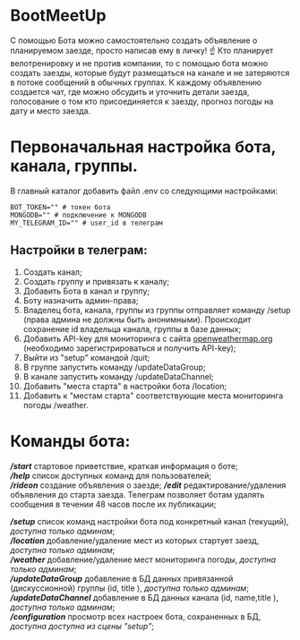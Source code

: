 # BootMeetUp

С помощью Бота можно самостоятельно создать объявление о планируемом заезде, просто написав ему в личку! ☝️
Кто планирует велотренировку и не против компании, то с помощью бота можно создать заезды, которые будут размещаться на канале и не затеряются в потоке сообщений в обычных группах. К каждому объявлению создается чат, где можно обсудить и уточнить детали заезда, голосование о том кто присоединяется к заезду, прогноз погоды на дату и место заезда.

# Первоначальная настройка бота, канала, группы.

В главный каталог добавить файл .env со следующими настройками:

```
BOT_TOKEN="" # токен бота
MONGODB="" # подключение к MONGODB
MY_TELEGRAM_ID="" # user_id в телеграм
```

## Настройки в телеграм:

1. Создать канал;
2. Создать группу и привязать к каналу;
3. Добавить Бота в канал и группу;
4. Боту назначить админ-права;
5. Владелец бота, канала, группы из группы отправляет команду /setup (права админа не должны быть анонимными). Происходит сохранение id владельца канала, группы в базе данных;
6. Добавить API-key для мониторинга с сайта [openweathermap.org](https://openweathermap.org/api) (необходимо зарегистрироваться и получить API-key);
7. Выйти из "setup" командой /quit;
8. В группе запустить команду /updateDataGroup;
9. В канале запустить команду /updateDataChannel;
10. Добавить "места старта" в настройки бота /location;
11. Добавить к "местам старта" соответствующие места мониторинга погоды /weather.

# Команды бота:

**_/start_** стартовое приветствие, краткая информация о боте;  
**_/help_** список доступных команд для пользователей;  
**_/rideon_** создание объявления о заезде;
**_/edit_** редактирование/удаления объявления до старта заезда. Телеграм позволяет ботам удалять сообщения в течении 48 часов после их публикации;

**_/setup_** список команд настройки бота под конкретный канал (текущий), _доступна только админам_;  
**_/location_** добавление/удаление мест из которых стартует заезд, _доступна только админам_;  
**_/weather_** добавление/удаление мест мониторинга погоды, _доступна только админам_;  
**_/updateDataGroup_** добавление в БД данных привязанной (дискуссионной) группы (id, title ), _доступна только админам_;  
**_/updateDataChannel_** добавление в БД данных канала (id, name,title ), _доступна только админам_;  
**_/configuration_** просмотр всех настроек бота, сохраненных в БД, _доступна доступна из сцены "setup"_;
